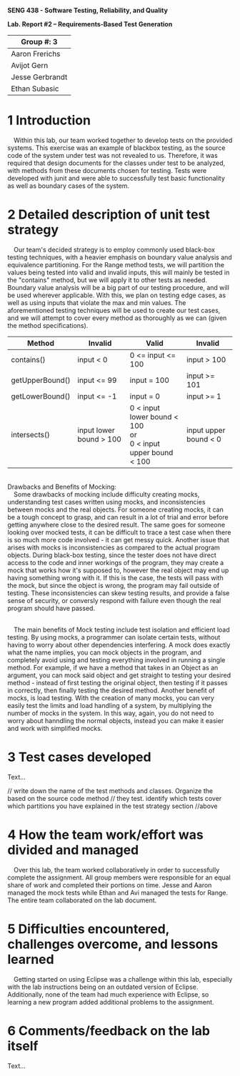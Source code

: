 **SENG 438 - Software Testing, Reliability, and Quality**

**Lab. Report \#2 – Requirements-Based Test Generation**

| Group \#: 3    |
| -------------- |
| Aaron Frerichs |
| Avijot Gern    |
| Jesse Gerbrandt|
| Ethan Subasic  |

# 1 Introduction

&emsp;Within this lab, our team worked together to develop tests on the provided systems. This exercise was an example of blackbox testing, as the source code of the system under test was not revealed to us. Therefore, it was required that design documents for the classes under test to be analyzed, with methods from these documents chosen for testing. Tests were developed with junit and were able to successfully test basic functionality as well as boundary cases of the system.

# 2 Detailed description of unit test strategy

&emsp;Our team's decided strategy is to employ commonly used black-box testing techniques, with a heavier emphasis on boundary value analysis and equivalence partitioning. For the Range method tests, we will partition the values being tested into valid and invalid inputs, this will mainly be tested in the "contains" method, but we will apply it to other tests as needed. Boundary value analysis will be a big part of our testing procedure, and will be used wherever applicable. With this, we plan on testing edge cases, as well as using inputs that violate the max and min values. The aforementioned testing techniques will be used to create our test cases, and we will attempt to cover every method as thoroughly as we can (given the method specifications).


| Method                                                           | Invalid | Valid | Invalid |
|---|---|---|---|
| contains()                                                       | input < 0 | 0 <= input <= 100 | input > 100 |
| getUpperBound()                                                  | input <= 99 | input = 100 | input >= 101 |
| getLowerBound()                                                  | input <= -1 | input = 0 | input >= 1 |
| intersects()                                                     | input lower bound > 100 | 0 < input lower bound < 100<br>or<br> 0 < input upper bound < 100 | input upper bound < 0 |

<br>
Drawbacks and Benefits of Mocking:<br>
    &emsp;Some drawbacks of mocking include difficulty creating mocks, understanding test cases written using mocks, and inconsistencies between mocks and the real objects. For someone creating mocks, it can be a tough concept to grasp, and can result in a lot of trial and error before getting anywhere close to the desired result. The same goes for someone looking over mocked tests, it can be difficult to trace a test case when there is so much more code involved - it can get messy quick. Another issue that arises with mocks is inconsistencies as compared to the actual program objects. During black-box testing, since the tester does not have direct access to the code and inner workings of the program, they may create a mock that works how it's supposed to, however the real object may end up having something wrong with it. If this is the case, the tests will pass with the mock, but since the object is wrong, the program may fail outside of testing. These inconsistencies can skew testing results, and provide a false sense of security, or conversly respond with failure even though the real program should have passed.

<br>&emsp;The main benefits of Mock testing include test isolation and efficient load testing. By using mocks, a programmer can isolate certain tests, without having to worry about other dependencies interfering. A mock does exactly what the name implies, you can mock objects in the program, and completely avoid using and testing everything involved in running a single method. For example, if we have a method that takes in an Object as an argument, you can mock said object and get straight to testing your desired method - instead of first testing the original object, then testing if it passes in correctly, then finally testing the desired method. Another benefit of mocks, is load testing. With the creation of many mocks, you can very easily test the limits and load handling of a system, by multiplying the number of mocks in the system. In this way, again, you do not need to worry about hanndling the normal objects, instead you can make it easier and work with simplified mocks. 


# 3 Test cases developed

Text…

// write down the name of the test methods and classes. Organize the based on
the source code method // they test. identify which tests cover which partitions
you have explained in the test strategy section //above

# 4 How the team work/effort was divided and managed

&emsp;Over this lab, the team worked collaboratively in order to successfully complete the assignment. All group members were responsible for an equal share of work and completed their portions on time. Jesse and Aaron managed the mock tests while Ethan and Avi managed the tests for Range. The entire team collaborated on the lab document. 

# 5 Difficulties encountered, challenges overcome, and lessons learned

&emsp;Getting started on using Eclipse was a challenge within this lab, especially with the lab instructions being on an outdated version of Eclipse. Additionally, none of the team had much experience with Eclipse, so learning a new program added additional problems to the assignment. 

# 6 Comments/feedback on the lab itself

Text…
